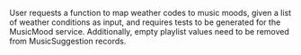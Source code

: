 User requests a function to map weather codes to music moods, given a list of weather conditions as input, and requires tests to be generated for the MusicMood service. Additionally, empty playlist values need to be removed from MusicSuggestion records.
